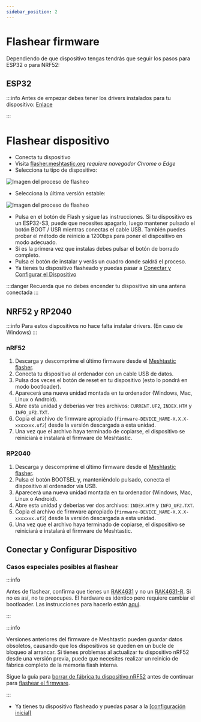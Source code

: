 ```yaml
---
sidebar_position: 2
---
```


# Flashear firmware

Dependiendo de que dispositivo tengas tendrás que seguir los pasos para ESP32 o para NRF52:

## ESP32
:::info
Antes de empezar debes tener los drivers instalados para tu dispositivo: [Enlace](/docs/guias/configuracion-inicial)

:::

# Flashear dispositivo

- Conecta tu dispositivo
- Visita [flasher.meshtastic.org](https://flasher.meshtastic.org) _*requiere navegador Chrome o Edge*_
- Selecciona tu tipo de dispositivo:


 ![Imagen del proceso de flasheo](/flasher1.png)



 - Selecciona la última versión estable:



 ![Imagen del proceso de flasheo](/flasher2.png)


- Pulsa en el botón de Flash y sigue las instrucciones. Si tu dispositivo es un ESP32-S3, puede que necesites apagarlo, luego mantener pulsado el botón BOOT / USR mientras conectas el cable USB.
También puedes probar el método de reinicio a 1200bps para poner el dispositivo en modo adecuado.
- Si es la primera vez que instalas debes pulsar el botón de borrado completo.
- Pulsa el botón de instalar y verás un cuadro donde saldrá el proceso.
- Ya tienes tu dispositivo flasheado y puedas pasar a [Conectar y Configurar el Dispositivo](https://meshtastic-es-community.github.io/docs/guias/configuracion-inicial#conectar-y-configurar-el-dispositivo)

:::danger 
Recuerda que no debes encender tu dispositivo sin una antena conectada
:::


## NRF52 y RP2040
:::info
Para estos dispositivos no hace falta instalar drivers. (En caso de Windows)
:::

### nRF52

1. Descarga y descomprime el último firmware desde el [Meshtastic flasher](https://flasher.meshtastic.org/).
2. Conecta tu dispositivo al ordenador con un cable USB de datos.
3. Pulsa dos veces el botón de reset en tu dispositivo (esto lo pondrá en modo bootloader).
4. Aparecerá una nueva unidad montada en tu ordenador (Windows, Mac, Linux o Android).
5. Abre esta unidad y deberías ver tres archivos: `CURRENT.UF2`, `INDEX.HTM` y `INFO_UF2.TXT`.
6. Copia el archivo de firmware apropiado (`firmware-DEVICE_NAME-X.X.X-xxxxxxx.uf2`) desde la versión descargada a esta unidad.
7. Una vez que el archivo haya terminado de copiarse, el dispositivo se reiniciará e instalará el firmware de Meshtastic.

### RP2040

1. Descarga y descomprime el último firmware desde el [Meshtastic flasher](https://flasher.meshtastic.org/).
2. Pulsa el botón BOOTSEL y, manteniéndolo pulsado, conecta el dispositivo al ordenador vía USB.
3. Aparecerá una nueva unidad montada en tu ordenador (Windows, Mac, Linux o Android).
4. Abre esta unidad y deberías ver dos archivos: `INDEX.HTM` y `INFO_UF2.TXT`.
5. Copia el archivo de firmware apropiado (`firmware-DEVICE_NAME-X.X.X-xxxxxxx.uf2`) desde la versión descargada a esta unidad.
6. Una vez que el archivo haya terminado de copiarse, el dispositivo se reiniciará e instalará el firmware de Meshtastic.

## Conectar y Configurar Dispositivo


### Casos especiales posibles al flashear

:::info

Antes de flashear, confirma que tienes un [RAK4631](https://docs.rakwireless.com/product-categories/wisblock/rak4631/overview) y no un [RAK4631-R](https://docs.rakwireless.com/product-categories/wisblock/rak4631-r/overview). Si no es así, no te preocupes. El hardware es idéntico pero requiere cambiar el bootloader. Las instrucciones para hacerlo están [aquí](https://meshtastic.org/docs/getting-started/flashing-firmware/nrf52/convert-rak4631r/).

:::

:::info

Versiones anteriores del firmware de Meshtastic pueden guardar datos obsoletos, causando que los dispositivos se queden en un bucle de bloqueo al arrancar. Si tienes problemas al actualizar tu dispositivo nRF52 desde una versión previa, puede que necesites realizar un reinicio de fábrica completo de la memoria flash interna.

Sigue la guía para <a href="https://meshtastic.org/docs/getting-started/flashing-firmware/nrf52/nrf52-erase/" target="_blank" rel="noopener noreferrer">borrar de fábrica tu dispositivo nRF52</a> antes de continuar para <a href="#flash-firmware">flashear el firmware</a>.


:::










- Ya tienes tu dispositivo flasheado y puedas pasar a la [[configuración inicial]](https://meshtastic-es-community.github.io/docs/guias/configuracion-inicial#conectar-y-configurar-el-dispositivo)
